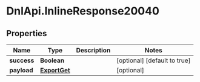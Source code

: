 # DnlApi.InlineResponse20040

## Properties
Name | Type | Description | Notes
------------ | ------------- | ------------- | -------------
**success** | **Boolean** |  | [optional] [default to true]
**payload** | [**ExportGet**](ExportGet.md) |  | [optional] 


